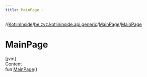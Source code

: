 ```yaml
---
title: MainPage -
---
```

//[KotlinInside](../../index.md)/[be.zvz.kotlininside.api.generic](../index.md)/[MainPage](index.md)/[MainPage](-main-page.md)



# MainPage  
[jvm]  
Content  
fun [MainPage](-main-page.md)()  



